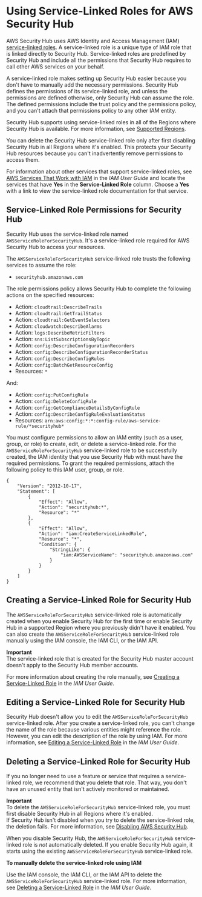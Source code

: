# Using Service\-Linked Roles for AWS Security Hub<a name="using-service-linked-roles"></a>

AWS Security Hub uses AWS Identity and Access Management \(IAM\) [service\-linked roles](https://docs.aws.amazon.com/IAM/latest/UserGuide/id_roles_terms-and-concepts.html#iam-term-service-linked-role)\. A service\-linked role is a unique type of IAM role that is linked directly to Security Hub\. Service\-linked roles are predefined by Security Hub and include all the permissions that Security Hub requires to call other AWS services on your behalf\. 

A service\-linked role makes setting up Security Hub easier because you don't have to manually add the necessary permissions\. Security Hub defines the permissions of its service\-linked role, and unless the permissions are defined otherwise, only Security Hub can assume the role\. The defined permissions include the trust policy and the permissions policy, and you can't attach that permissions policy to any other IAM entity\.

Security Hub supports using service\-linked roles in all of the Regions where Security Hub is available\. For more information, see [Supported Regions](securityhub-regions.md)\.

You can delete the Security Hub service\-linked role only after first disabling Security Hub in all Regions where it's enabled\. This protects your Security Hub resources because you can't inadvertently remove permissions to access them\.

For information about other services that support service\-linked roles, see [AWS Services That Work with IAM](https://docs.aws.amazon.com/IAM/latest/UserGuide/reference_aws-services-that-work-with-iam.html) in the *IAM User Guide* and locate the services that have **Yes** in the **Service\-Linked Role** column\. Choose a **Yes** with a link to view the service\-linked role documentation for that service\.

## Service\-Linked Role Permissions for Security Hub<a name="slr-permissions"></a>

Security Hub uses the service\-linked role named `AWSServiceRoleForSecurityHub`\. It's a service\-linked role required for AWS Security Hub to access your resources\.

The `AWSServiceRoleForSecurityHub` service\-linked role trusts the following services to assume the role:
+ `securityhub.amazonaws.com`

The role permissions policy allows Security Hub to complete the following actions on the specified resources:
+ Action: `cloudtrail:DescribeTrails` 
+ Action: `cloudtrail:GetTrailStatus` 
+ Action: `cloudtrail:GetEventSelectors` 
+ Action: `cloudwatch:DescribeAlarms` 
+ Action: `logs:DescribeMetricFilters` 
+ Action: `sns:ListSubscriptionsByTopic` 
+ Action: `config:DescribeConfigurationRecorders` 
+ Action: `config:DescribeConfigurationRecorderStatus` 
+ Action: `config:DescribeConfigRules` 
+ Action: `config:BatchGetResourceConfig` 
+ Resources: `*` 

And:
+ Action: `config:PutConfigRule`
+ Action: `config:DeleteConfigRule`
+ Action: `config:GetComplianceDetailsByConfigRule`
+ Action: `config:DescribeConfigRuleEvaluationStatus`
+ Resources: `arn:aws:config:*:*:config-rule/aws-service-rule/*securityhub*`

You must configure permissions to allow an IAM entity \(such as a user, group, or role\) to create, edit, or delete a service\-linked role\. For the `AWSServiceRoleForSecurityHub` service\-linked role to be successfully created, the IAM identity that you use Security Hub with must have the required permissions\. To grant the required permissions, attach the following policy to this IAM user, group, or role\.

```
{
    "Version": "2012-10-17",
    "Statement": [
        {
            "Effect": "Allow",
            "Action": "securityhub:*",
            "Resource": "*"    
        },
        {
            "Effect": "Allow",
            "Action": "iam:CreateServiceLinkedRole",
            "Resource": "*",
            "Condition": {
                "StringLike": {
                    "iam:AWSServiceName": "securityhub.amazonaws.com"
                }
            }
        }
    ]
}
```

## Creating a Service\-Linked Role for Security Hub<a name="create-slr"></a>

The `AWSServiceRoleForSecurityHub` service\-linked role is automatically created when you enable Security Hub for the first time or enable Security Hub in a supported Region where you previously didn't have it enabled\. You can also create the `AWSServiceRoleForSecurityHub` service\-linked role manually using the IAM console, the IAM CLI, or the IAM API\. 

**Important**  
The service\-linked role that is created for the Security Hub master account doesn't apply to the Security Hub member accounts\.

For more information about creating the role manually, see [Creating a Service\-Linked Role](https://docs.aws.amazon.com/IAM/latest/UserGuide/using-service-linked-roles.html#create-service-linked-role) in the *IAM User Guide*\.

## Editing a Service\-Linked Role for Security Hub<a name="edit-slr"></a>

Security Hub doesn't allow you to edit the `AWSServiceRoleForSecurityHub` service\-linked role\. After you create a service\-linked role, you can't change the name of the role because various entities might reference the role\. However, you can edit the description of the role by using IAM\. For more information, see [Editing a Service\-Linked Role](https://docs.aws.amazon.com/IAM/latest/UserGuide/using-service-linked-roles.html#edit-service-linked-role) in the *IAM User Guide*\.

## Deleting a Service\-Linked Role for Security Hub<a name="delete-slr"></a>

If you no longer need to use a feature or service that requires a service\-linked role, we recommend that you delete that role\. That way, you don't have an unused entity that isn't actively monitored or maintained\. 

**Important**  
To delete the `AWSServiceRoleForSecurityHub` service\-linked role, you must first disable Security Hub in all Regions where it's enabled\.  
If Security Hub isn't disabled when you try to delete the service\-linked role, the deletion fails\. For more information, see [Disabling AWS Security Hub](securityhub-disable.md)\.

When you disable Security Hub, the `AWSServiceRoleForSecurityHub` service\-linked role is *not* automatically deleted\. If you enable Security Hub again, it starts using the existing `AWSServiceRoleForSecurityHub` service\-linked role\.

**To manually delete the service\-linked role using IAM**

Use the IAM console, the IAM CLI, or the IAM API to delete the `AWSServiceRoleForSecurityHub` service\-linked role\. For more information, see [Deleting a Service\-Linked Role](https://docs.aws.amazon.com/IAM/latest/UserGuide/using-service-linked-roles.html#delete-service-linked-role) in the *IAM User Guide*\.